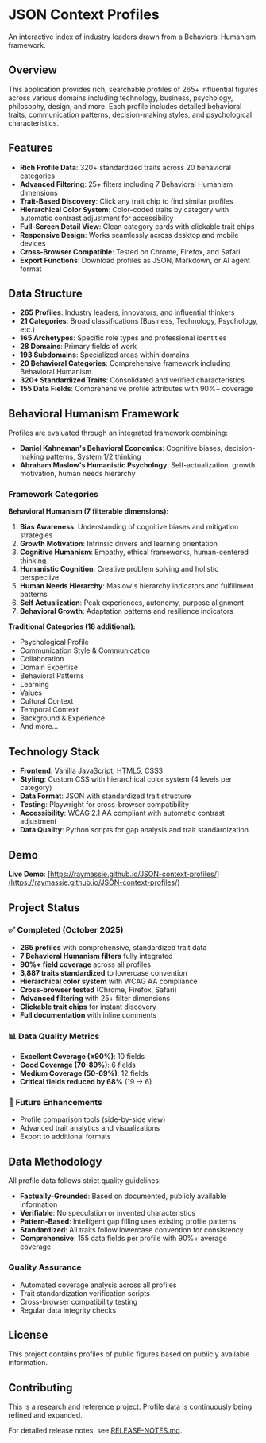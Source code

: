 # JSON Context Profiles

An interactive index of industry leaders drawn from a Behavioral Humanism framework.

## Overview

This application provides rich, searchable profiles of 265+ influential figures across various domains including technology, business, psychology, philosophy, design, and more. Each profile includes detailed behavioral traits, communication patterns, decision-making styles, and psychological characteristics.

## Features

- **Rich Profile Data**: 320+ standardized traits across 20 behavioral categories
- **Advanced Filtering**: 25+ filters including 7 Behavioral Humanism dimensions
- **Trait-Based Discovery**: Click any trait chip to find similar profiles
- **Hierarchical Color System**: Color-coded traits by category with automatic contrast adjustment for accessibility
- **Full-Screen Detail View**: Clean category cards with clickable trait chips
- **Responsive Design**: Works seamlessly across desktop and mobile devices
- **Cross-Browser Compatible**: Tested on Chrome, Firefox, and Safari
- **Export Functions**: Download profiles as JSON, Markdown, or AI agent format

## Data Structure

- **265 Profiles**: Industry leaders, innovators, and influential thinkers
- **21 Categories**: Broad classifications (Business, Technology, Psychology, etc.)
- **165 Archetypes**: Specific role types and professional identities
- **28 Domains**: Primary fields of work
- **193 Subdomains**: Specialized areas within domains
- **20 Behavioral Categories**: Comprehensive framework including Behavioral Humanism
- **320+ Standardized Traits**: Consolidated and verified characteristics
- **155 Data Fields**: Comprehensive profile attributes with 90%+ coverage

## Behavioral Humanism Framework

Profiles are evaluated through an integrated framework combining:
- **Daniel Kahneman's Behavioral Economics**: Cognitive biases, decision-making patterns, System 1/2 thinking
- **Abraham Maslow's Humanistic Psychology**: Self-actualization, growth motivation, human needs hierarchy

### Framework Categories

**Behavioral Humanism (7 filterable dimensions):**
1. **Bias Awareness**: Understanding of cognitive biases and mitigation strategies
2. **Growth Motivation**: Intrinsic drivers and learning orientation  
3. **Cognitive Humanism**: Empathy, ethical frameworks, human-centered thinking
4. **Humanistic Cognition**: Creative problem solving and holistic perspective
5. **Human Needs Hierarchy**: Maslow's hierarchy indicators and fulfillment patterns
6. **Self Actualization**: Peak experiences, autonomy, purpose alignment
7. **Behavioral Growth**: Adaptation patterns and resilience indicators

**Traditional Categories (18 additional):**
- Psychological Profile
- Communication Style & Communication
- Collaboration
- Domain Expertise
- Behavioral Patterns
- Learning
- Values
- Cultural Context
- Temporal Context
- Background & Experience
- And more...

## Technology Stack

- **Frontend**: Vanilla JavaScript, HTML5, CSS3
- **Styling**: Custom CSS with hierarchical color system (4 levels per category)
- **Data Format**: JSON with standardized trait structure
- **Testing**: Playwright for cross-browser compatibility
- **Accessibility**: WCAG 2.1 AA compliant with automatic contrast adjustment
- **Data Quality**: Python scripts for gap analysis and trait standardization

## Demo

**Live Demo**: [https://raymassie.github.io/JSON-context-profiles/](https://raymassie.github.io/JSON-context-profiles/)

## Project Status

### ✅ Completed (October 2025)
- **265 profiles** with comprehensive, standardized trait data
- **7 Behavioral Humanism filters** fully integrated
- **90%+ field coverage** across all profiles
- **3,887 traits standardized** to lowercase convention
- **Hierarchical color system** with WCAG AA compliance
- **Cross-browser tested** (Chrome, Firefox, Safari)
- **Advanced filtering** with 25+ filter dimensions
- **Clickable trait chips** for instant discovery
- **Full documentation** with inline comments

### 📊 Data Quality Metrics
- **Excellent Coverage (≥90%)**: 10 fields
- **Good Coverage (70-89%)**: 6 fields
- **Medium Coverage (50-69%)**: 12 fields
- **Critical fields reduced by 68%** (19 → 6)

### 🎯 Future Enhancements
- Profile comparison tools (side-by-side view)
- Advanced trait analytics and visualizations
- Export to additional formats

## Data Methodology

All profile data follows strict quality guidelines:

- **Factually-Grounded**: Based on documented, publicly available information
- **Verifiable**: No speculation or invented characteristics
- **Pattern-Based**: Intelligent gap filling uses existing profile patterns
- **Standardized**: All traits follow lowercase convention for consistency
- **Comprehensive**: 155 data fields per profile with 90%+ average coverage

### Quality Assurance
- Automated coverage analysis across all profiles
- Trait standardization verification scripts
- Cross-browser compatibility testing
- Regular data integrity checks

## License

This project contains profiles of public figures based on publicly available information.

## Contributing

This is a research and reference project. Profile data is continuously being refined and expanded.

For detailed release notes, see [RELEASE-NOTES.md](RELEASE-NOTES.md).

